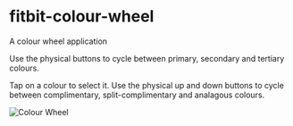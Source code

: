# fitbit-colour-wheel

A colour wheel application

Use the physical buttons to cycle between primary, secondary and
tertiary colours.

Tap on a colour to select it. Use the physical up and down buttons to cycle
between complimentary, split-complimentary and analagous colours.

![Colour Wheel](./ColourWheel.png)
